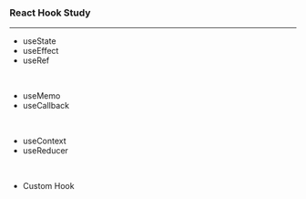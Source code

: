 ### React Hook Study

--- 

- useState
- useEffect
- useRef

<br />

- useMemo
- useCallback

<br />

- useContext
- useReducer

<br />

- Custom Hook